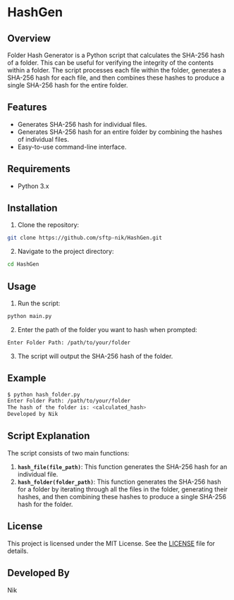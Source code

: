 # HashGen

## Overview

Folder Hash Generator is a Python script that calculates the SHA-256 hash of a folder. This can be useful for verifying the integrity of the contents within a folder. The script processes each file within the folder, generates a SHA-256 hash for each file, and then combines these hashes to produce a single SHA-256 hash for the entire folder.

## Features

- Generates SHA-256 hash for individual files.
- Generates SHA-256 hash for an entire folder by combining the hashes of individual files.
- Easy-to-use command-line interface.

## Requirements

- Python 3.x

## Installation

1. Clone the repository:

```bash
git clone https://github.com/sftp-nik/HashGen.git
```

2. Navigate to the project directory:

```bash
cd HashGen
```

## Usage

1. Run the script:

```bash
python main.py
```

2. Enter the path of the folder you want to hash when prompted:

```bash
Enter Folder Path: /path/to/your/folder
```

3. The script will output the SHA-256 hash of the folder.

## Example

```bash
$ python hash_folder.py
Enter Folder Path: /path/to/your/folder
The hash of the folder is: <calculated_hash>
Developed by Nik
```

## Script Explanation

The script consists of two main functions:

1. **`hash_file(file_path)`**: This function generates the SHA-256 hash for an individual file.
2. **`hash_folder(folder_path)`**: This function generates the SHA-256 hash for a folder by iterating through all the files in the folder, generating their hashes, and then combining these hashes to produce a single SHA-256 hash for the folder.

## License

This project is licensed under the MIT License. See the [LICENSE](LICENSE) file for details.

## Developed By

Nik
